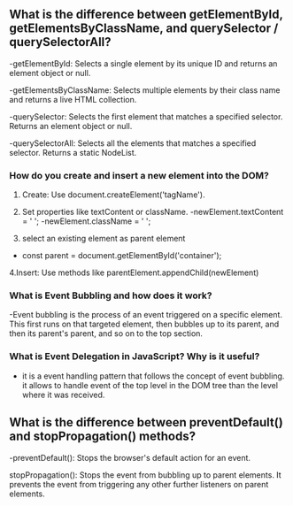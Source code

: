 ## What is the difference between getElementById, getElementsByClassName, and querySelector / querySelectorAll?

-getElementById: Selects a single element by its unique ID and returns an element object or null.

-getElementsByClassName: Selects multiple elements by their class name and returns a live HTML collection.

-querySelector: Selects the first element that matches a specified selector. Returns an element object or null.

-querySelectorAll: Selects all the elements that matches a specified selector. Returns a static NodeList.


### How do you create and insert a new element into the DOM?

1. Create: Use document.createElement('tagName').

2. Set properties like textContent or className.
-newElement.textContent = ' ';
-newElement.className = ' ';

3. select an existing element as parent element
- const parent = document.getElementById('container');

4.Insert: Use methods like parentElement.appendChild(newElement)

### What is Event Bubbling and how does it work?
-Event bubbling is the process of an event triggered on a specific element. This first runs on that targeted element, then bubbles up to its parent, and then its parent's parent, and so on to the top section.

### What is Event Delegation in JavaScript? Why is it useful?
- it is a event handling pattern that follows the concept of event bubbling.
it allows to handle event of the top level in the DOM tree than the level where it was received.

## What is the difference between preventDefault() and stopPropagation() methods?
-preventDefault(): Stops the browser's default action for an event.

stopPropagation(): Stops the event from bubbling up to parent elements. It prevents the event from triggering any other further listeners on parent elements.

